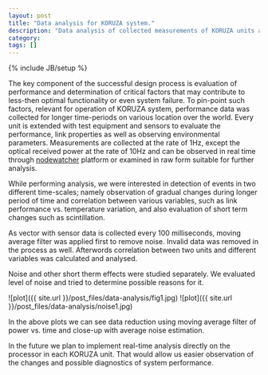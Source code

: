 ```yaml
---
layout: post
title: "Data analysis for KORUZA system."
description: "Data analysis of collected measurements of KORUZA units at various locations."
category: 
tags: []
---
```

{% include JB/setup %}


The key component of the successful design process is evaluation of performance and determination of critical factors that may contribute to less-then optimal functionality or even system failure. To pin-point such factors, relevant for operation of KORUZA system, performance data was collected for longer time-periods on various location over the world. 
Every unit is extended with test equipment and sensors to evaluate the performance, link properties as well as observing environmental parameters. Measurements are collected at the rate of 1Hz, except the optical received power at the rate of 10Hz and can be observed in real time through [nodewatcher](https://dev.wlan-si.net/wiki/Nodewatcher) platform or examined in raw form suitable for further analysis.  

While performing analysis, we were interested in detection of events in two different time-scales; namely observation of gradual changes during longer period of time and correlation between various variables, such as link performance vs. temperature variation, and also evaluation of short term changes such as scintillation. 

As vector with sensor data is collected every 100 milliseconds, moving average filter was applied first to remove noise. Invalid data was removed in the process as well. Afterwords correlation between two units and different variables was calculated and analysed. 

Noise and other short therm effects were studied separately. We evaluated level of noise and tried to determine possible reasons for it. 

![plot]({{ site.url }}/post_files/data-analysis/fig1.jpg)
![plot]({{ site.url }}/post_files/data-analysis/noise1.jpg)

In the above plots we can see data reduction using moving average filter of power vs. time and close-up with average noise estimation. 

In the future we plan to implement real-time analysis directly on the processor in each KORUZA unit. That would allow us easier observation of the changes and possible diagnostics of system performance. 